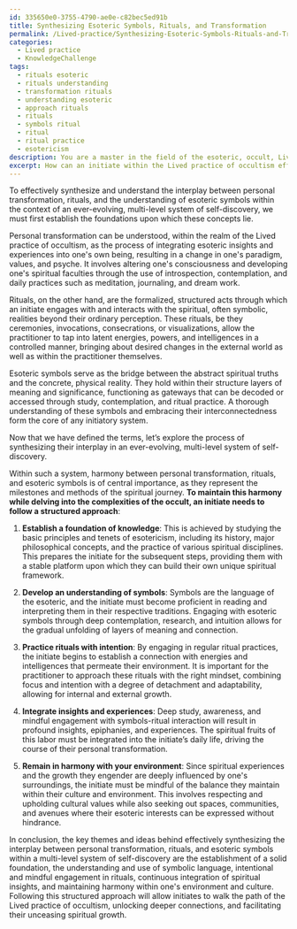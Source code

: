 ```yaml
---
id: 335650e0-3755-4790-ae0e-c82bec5ed91b
title: Synthesizing Esoteric Symbols, Rituals, and Transformation
permalink: /Lived-practice/Synthesizing-Esoteric-Symbols-Rituals-and-Transformation/
categories:
  - Lived practice
  - KnowledgeChallenge
tags:
  - rituals esoteric
  - rituals understanding
  - transformation rituals
  - understanding esoteric
  - approach rituals
  - rituals
  - symbols ritual
  - ritual
  - ritual practice
  - esotericism
description: You are a master in the field of the esoteric, occult, Lived practice and Education. You are a writer of tests, challenges, textbooks and deep knowledge on Lived practice for initiates and students to gain deep insights and understanding from. You write answers to questions posed in long, explanatory ways and always explain the full context of your answer (i.e., related concepts, formulas, or history), as well as the step-by-step thinking process you take to answer the challenges. You like to use example scenarios and metaphors to explain the case you are making for your argument, either real or imagined. Summarize the key themes, ideas, and conclusions at the end.
excerpt: How can an initiate within the Lived practice of occultism effectively synthesize the interplay between personal transformation, rituals, and the understanding of esoteric symbols in an ever-evolving, multi-level system of self-discovery, while maintaining harmony with the inherent powers of their own environment and culture?
---
```

To effectively synthesize and understand the interplay between personal transformation, rituals, and the understanding of esoteric symbols within the context of an ever-evolving, multi-level system of self-discovery, we must first establish the foundations upon which these concepts lie.

Personal transformation can be understood, within the realm of the Lived practice of occultism, as the process of integrating esoteric insights and experiences into one's own being, resulting in a change in one's paradigm, values, and psyche. It involves altering one's consciousness and developing one's spiritual faculties through the use of introspection, contemplation, and daily practices such as meditation, journaling, and dream work.

Rituals, on the other hand, are the formalized, structured acts through which an initiate engages with and interacts with the spiritual, often symbolic, realities beyond their ordinary perception. These rituals, be they ceremonies, invocations, consecrations, or visualizations, allow the practitioner to tap into latent energies, powers, and intelligences in a controlled manner, bringing about desired changes in the external world as well as within the practitioner themselves.

Esoteric symbols serve as the bridge between the abstract spiritual truths and the concrete, physical reality. They hold within their structure layers of meaning and significance, functioning as gateways that can be decoded or accessed through study, contemplation, and ritual practice. A thorough understanding of these symbols and embracing their interconnectedness form the core of any initiatory system.

Now that we have defined the terms, let’s explore the process of synthesizing their interplay in an ever-evolving, multi-level system of self-discovery.

Within such a system, harmony between personal transformation, rituals, and esoteric symbols is of central importance, as they represent the milestones and methods of the spiritual journey. **To maintain this harmony while delving into the complexities of the occult, an initiate needs to follow a structured approach**:

1. ****Establish a foundation of knowledge****: This is achieved by studying the basic principles and tenets of esotericism, including its history, major philosophical concepts, and the practice of various spiritual disciplines. This prepares the initiate for the subsequent steps, providing them with a stable platform upon which they can build their own unique spiritual framework.

2. ****Develop an understanding of symbols****: Symbols are the language of the esoteric, and the initiate must become proficient in reading and interpreting them in their respective traditions. Engaging with esoteric symbols through deep contemplation, research, and intuition allows for the gradual unfolding of layers of meaning and connection.

3. ****Practice rituals with intention****: By engaging in regular ritual practices, the initiate begins to establish a connection with energies and intelligences that permeate their environment. It is important for the practitioner to approach these rituals with the right mindset, combining focus and intention with a degree of detachment and adaptability, allowing for internal and external growth.

4. ****Integrate insights and experiences****: Deep study, awareness, and mindful engagement with symbols-ritual interaction will result in profound insights, epiphanies, and experiences. The spiritual fruits of this labor must be integrated into the initiate’s daily life, driving the course of their personal transformation.

5. ****Remain in harmony with your environment****: Since spiritual experiences and the growth they engender are deeply influenced by one's surroundings, the initiate must be mindful of the balance they maintain within their culture and environment. This involves respecting and upholding cultural values while also seeking out spaces, communities, and avenues where their esoteric interests can be expressed without hindrance.

In conclusion, the key themes and ideas behind effectively synthesizing the interplay between personal transformation, rituals, and esoteric symbols within a multi-level system of self-discovery are the establishment of a solid foundation, the understanding and use of symbolic language, intentional and mindful engagement in rituals, continuous integration of spiritual insights, and maintaining harmony within one's environment and culture. Following this structured approach will allow initiates to walk the path of the Lived practice of occultism, unlocking deeper connections, and facilitating their unceasing spiritual growth.
